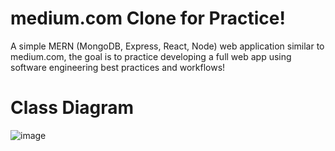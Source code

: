 # medium.com Clone for Practice!
A simple MERN (MongoDB, Express, React, Node) web application similar to medium.com, the goal is to practice developing a full web app using software engineering best practices and workflows!
# Class Diagram
![image](https://github.com/AhmadTripleA/MediumDotCom-Clone/assets/145459081/562f2ca0-de99-4b7a-8c90-95e4faa62b62)
